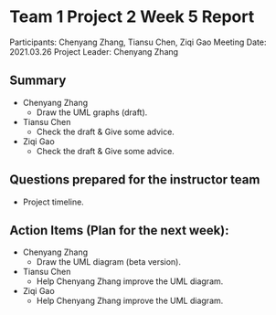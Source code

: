 # Team 1 Project 2 Week 5 Report
Participants:  Chenyang Zhang, Tiansu Chen, Ziqi Gao
Meeting Date:  2021.03.26
Project Leader:  Chenyang Zhang



## Summary
- Chenyang Zhang
  - Draw the UML graphs (draft).
- Tiansu Chen
  - Check the draft & Give some advice.
- Ziqi Gao
  - Check the draft & Give some advice.



## Questions prepared for the instructor team
- Project timeline.



## Action Items (Plan for the next week):
- Chenyang Zhang
  - Draw the UML diagram (beta version).
- Tiansu Chen
  - Help Chenyang Zhang improve the UML diagram.
- Ziqi Gao
  - Help Chenyang Zhang improve the UML diagram.

